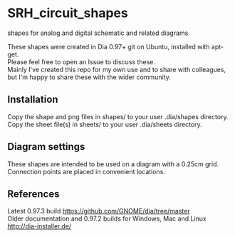 # SRH_circuit_shapes
shapes for analog and digital schematic and related diagrams

These shapes were created in Dia 0.97+ git on Ubuntu, installed with apt-get.  
Please feel free to open an Issue to discuss these.  
Mainly I've created this repo for my own use and to share with colleagues,  
 but I'm happy to share these with the wider community.

## Installation
Copy the shape and png files in shapes/ to your user .dia/shapes directory.
Copy the sheet file(s) in sheets/ to your user .dia/sheets directory.

## Diagram settings
These shapes are intended to be used on a diagram with a 0.25cm grid. 
Connection points are placed in convenient locations.

## References
Latest 0.97.3 build <https://github.com/GNOME/dia/tree/master>  
Older documentation and 0.97.2 builds for Windows, Mac and Linux <http://dia-installer.de/>
